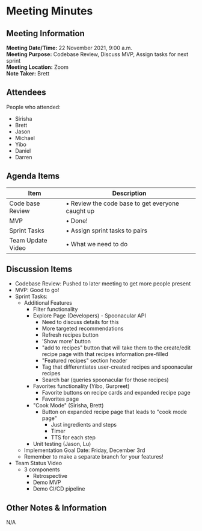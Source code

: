 # Meeting Minutes
## Meeting Information
**Meeting Date/Time:** 22 November 2021, 9:00 a.m.  <br>
**Meeting Purpose:** Codebase Review, Discuss MVP, Assign tasks for next sprint <br>
**Meeting Location:** Zoom <br>
**Note Taker:** Brett  <br>

## Attendees
People who attended:
- Sirisha
- Brett
- Jason
- Michael
- Yibo
- Daniel
- Darren

## Agenda Items

Item | Description
---- | ----
Code base Review | • Review the code base to get everyone caught up<br>
MVP | • Done! <br>
Sprint Tasks | • Assign sprint tasks to pairs <br>
Team Update Video | • What we need to do <br>

## Discussion Items
- Codebase Review: Pushed to later meeting to get more people present
- MVP: Good to go!
- Sprint Tasks:
  - Additional Features
    - Filter functionality
    - Explore Page (Developers) - Spoonacular API
      - Need to discuss details for this
      - More targeted recommendations
      - Refresh recipes button
      - 'Show more' button
      - "add to recipes" button that will take them to the create/edit recipe page with that recipes information pre-filled
      - "Featured recipes" section header
      - Tag that differentiates user-created recipes and spoonacular recipes
      - Search bar (queries spoonacular for those recipes)
    - Favorites functionality (Yibo, Gurpreet)
      - Favorite buttons on recipe cards and expanded recipe page
      - Favorites page
    - "Cook Mode" (Sirisha, Brett)
      - Button on expanded recipe page that leads to "cook mode page"
        - Just ingredients and steps
        - Timer
        - TTS for each step
    - Unit testing (Jason, Lu)
  - Implementation Goal Date: Friday, December 3rd
  - Remember to make a separate branch for your features!
- Team Status Video
  - 3 components
    - Retrospective
    - Demo MVP
    - Demo CI/CD pipeline


## Other Notes & Information
N/A
